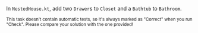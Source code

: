 

In `NestedHouse.kt`, add two `Drawer`s to `Closet` and a `Bathtub` to
`Bathroom`.

<sub> This task doesn't contain automatic tests,
so it's always marked as "Correct" when you run "Check".
Please compare your solution with the one provided! </sub>
